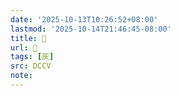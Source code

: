 ```yaml
---
date: '2025-10-13T10:26:52+08:00'
lastmod: '2025-10-14T21:46:45-08:00'
title: 􀥱
url: 􀥱
tags: [灰]
src: DCCV
note:
---
```

